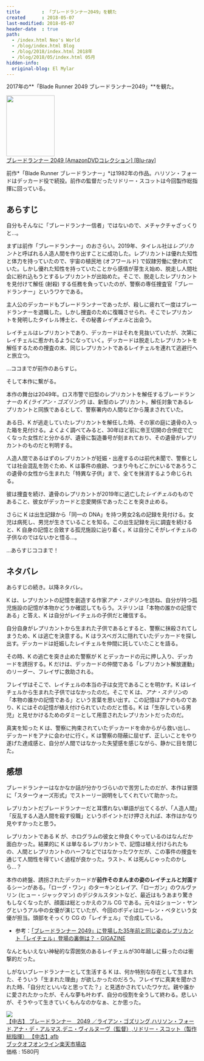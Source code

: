 ```yaml
---
title        : 「ブレードランナー2049」を観た
created      : 2018-05-07
last-modified: 2018-05-07
header-date  : true
path:
  - /index.html Neo's World
  - /blog/index.html Blog
  - /blog/2018/index.html 2018年
  - /blog/2018/05/index.html 05月
hidden-info:
  original-blog: El Mylar
---
```


2017年の**「Blade Runner 2049 ブレードランナー2049」**を観た。

<div class="ad-amazon">
  <div class="ad-amazon-image">
    <a href="https://www.amazon.co.jp/dp/B07DRJFNN3?tag=neos21-22&amp;linkCode=osi&amp;th=1&amp;psc=1">
      <img src="https://m.media-amazon.com/images/I/51oTQnRAKxL._SL160_.jpg" width="127" height="160">
    </a>
  </div>
  <div class="ad-amazon-info">
    <div class="ad-amazon-title">
      <a href="https://www.amazon.co.jp/dp/B07DRJFNN3?tag=neos21-22&amp;linkCode=osi&amp;th=1&amp;psc=1">ブレードランナー 2049 [AmazonDVDコレクション] [Blu-ray]</a>
    </div>
  </div>
</div>

前作*「Blade Runner ブレードランナー」*は1982年の作品。ハリソン・フォードはデッカード役で続投。前作の監督だったリドリー・スコットは今回製作総指揮に回っている。

## あらすじ

自分もそんなに「ブレードランナー信者」ではないので、メチャクチャざっくりと…。

まずは前作「ブレードランナー」のおさらい。2019年、タイレル社は*レプリカント*と呼ばれる人造人間を作り出すことに成功した。レプリカントは優れた知性と体力を持っていたので、宇宙の植民地 (オフワールド) で奴隷労働に使われていた。しかし優れた知性を持っていたことから感情が芽生え始め、脱走し人間社会に紛れ込もうとするレプリカントが出始めた。そこで、脱走したレプリカントを見付けて解任 (射殺) する任務を負っていたのが、警察の専任捜査官「ブレードランナー」というワケである。

主人公のデッカードもブレードランナーであったが、殺しに疲れて一度はブレードランナーを退職した。しかし捜査のために復職させられ、そこでレプリカントを発明したタイレル博士と、その秘書*レイチェル*と出会う。

レイチェルはレプリカントであり、デッカードはそれを見抜いていたが、次第にレイチェルに惹かれるようになっていく。デッカードは脱走したレプリカントを解任するための捜査の末、同じレプリカントであるレイチェルを連れて逃避行へと旅立つ。

…ココまでが前作のあらすじ。

そして本作に繋がる。

本作の舞台は2049年。ロス市警で旧型のレプリカントを解任するブレードランナーの *K (ライアン・ゴズリング)* は、新型のレプリカント。解任対象であるレプリカントと同族であるとして、警察署内の人間などから蔑まされていた。

ある日、K が逃走していたレプリカントを解任した時、その家の庭に遺骨の入った箱を見付ける。よくよく調べてみると、30年ほど前に帝王切開の合併症で亡くなった女性だと分かるが、遺骨に製造番号が刻まれており、その遺骨がレプリカントのものだと判明する。

人造人間であるはずのレプリカントが妊娠・出産するのは前代未聞で、警察としては社会混乱を防ぐため、K は事件の痕跡、つまり今もどこかにいるであろうこの遺骨の女性から生まれた「特異な子供」まで、全てを抹消するよう命じられる。

彼は捜査を続け、遺骨のレプリカントが2019年に逃亡した*レイチェル*のものであること、彼女がデッカードと恋愛関係であったことを突き止める。

さらに K は出生記録から「同一の DNA」を持つ男女2名の記録を見付ける。女児は病死し、男児が生きていることを知る。この出生記録を元に調査を続けると、K 自身の記憶と合致する孤児施設に辿り着く。K は自分こそがレイチェルの子供なのではないかと悟る…。

…あらすじココまで！

## ネタバレ

あらすじの続き。以降ネタバレ。

K は、レプリカントの記憶を創造する作家*アナ・ステリン*を訪ね、自分が持つ孤児施設の記憶が本物かどうか確認してもらう。ステリンは「本物の誰かの記憶である」と答え、K は自分がレイチェルの子供だと確信する。

自分自身がレプリカントから生まれた子供であるとすると、警察に抹殺されてしまうため、K は逃亡を決意する。K はラスベガスに隠れていたデッカードを探し出す。デッカードは妊娠したレイチェルを仲間に託していたことを語る。

その時、K の逃亡を突き止めた警察が K とデッカードの元に押し入り、デッカードを誘拐する。K だけは、デッカードの仲間である「レプリカント解放運動」のリーダー、フレイザに救助される。

フレイザはそこで、レイチェルの本当の子は女児であることを明かす。K はレイチェルから生まれた子供ではなかったのだ。そこで K は、*アナ・ステリン*の「本物の誰かの記憶である」という言葉を思い出す。この記憶はアナのものであり、K にはその記憶が植え付けられていたのだと悟る。K は「生存している男児」と見せかけるためのダミーとして用意されたレプリカントだったのだ。

真実を知った K は、警察に拘束されていたデッカードを命からがら救い出し、デッカードをアナに会わせに行く。K は警察の隠蔽に屈せず、正しいことをやり遂げた達成感と、自分が人間ではなかった失望感を感じながら、静かに目を閉じた。

## 感想

ブレードランナーはなかなか話が分かりづらいので苦労したのだが、本作は冒頭に「スターウォーズ形式」でストーリー説明をしてくれていて助かった。

レプリカントだブレードランナーだと耳慣れない単語が出てくるが、「人造人間」「反乱する人造人間を殺す役職」というポイントだけ押さえれば、本作はかなり見やすかったと思う。

レプリカントである K が、ホログラムの彼女と仲良くやっているのはなんだか面白かった。結果的に K は単なるレプリカントで、記憶は植え付けられたもの、人間とレプリカントのハーフなどではなかったワケだが、この事件の捜査を通じて人間性を得ていく過程が良かった。ラスト、K は死んじゃったのかしら…？

本作の終盤、誘拐されたデッカードが**前作そのまんまの姿のレイチェルと対面**するシーンがある。「ローグ・ワン」のターキンとレイア、「ローガン」のウルヴァリン (ヒュー・ジャックマン) のデジタルスタントなど、最近はもうあまり驚きもしなくなったが、顔面は総とっかえのフル CG である。元々はショーン・ヤングというアル中の女優が演じていたが、今回のボディはローレン・ペタという女優が担当。頭部をそっくり CG の「レイチェル」で合成している。

- 参考：[「ブレードランナー 2049」に登場した35年前と同じ姿のレプリカント「レイチェル」登場の裏側は？ - GIGAZINE](https://gigazine.net/news/20171117-bladerunner2049-rachael/)

なんともいえない神秘的な雰囲気のあるレイチェルが30年越しに蘇ったのは衝撃的だった。

しがないブレードランナーとして生活する K は、何か特別な存在として生まれた、そういう「生まれた理由」が欲しかったのだろう。フレイザに真実を聞かされた時、「自分だといいなと思ってた？」と見透かされていたワケだ。親や誰かに愛されたかったが、そんな夢も叶わず、自分の役割を全うして終わる。悲しいが、そうやって生きていくもんなのかなぁ、とか思った。

<div class="ad-rakuten">
  <div class="ad-rakuten-image">
    <a href="https://hb.afl.rakuten.co.jp/hgc/g00rc682.waxyceda.g00rc682.waxyd8cb/?pc=https%3A%2F%2Fitem.rakuten.co.jp%2Fbookoffonline%2F0019102450%2F&amp;m=http%3A%2F%2Fm.rakuten.co.jp%2Fbookoffonline%2Fi%2F15257771%2F">
      <img src="https://thumbnail.image.rakuten.co.jp/@0_mall/bookoffonline/cabinet/2490/0019102450l.jpg?_ex=128x128">
    </a>
  </div>
  <div class="ad-rakuten-info">
    <div class="ad-rakuten-title">
      <a href="https://hb.afl.rakuten.co.jp/hgc/g00rc682.waxyceda.g00rc682.waxyd8cb/?pc=https%3A%2F%2Fitem.rakuten.co.jp%2Fbookoffonline%2F0019102450%2F&amp;m=http%3A%2F%2Fm.rakuten.co.jp%2Fbookoffonline%2Fi%2F15257771%2F">【中古】 ブレードランナー　2049 ／ライアン・ゴズリング,ハリソン・フォード,アナ・デ・アルマス,デニ・ヴィルヌーヴ（監督）,リドリー・スコット（製作総指揮） 【中古】afb</a>
    </div>
    <div class="ad-rakuten-shop">
      <a href="https://hb.afl.rakuten.co.jp/hgc/g00rc682.waxyceda.g00rc682.waxyd8cb/?pc=https%3A%2F%2Fwww.rakuten.co.jp%2Fbookoffonline%2F&amp;m=http%3A%2F%2Fm.rakuten.co.jp%2Fbookoffonline%2F">ブックオフオンライン楽天市場店</a>
    </div>
    <div class="ad-rakuten-price">価格 : 1580円</div>
  </div>
</div>

